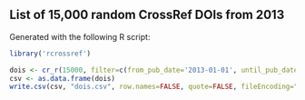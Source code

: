 ## List of 15,000 random CrossRef DOIs from 2013

Generated with the following R script:

```r
library('rcrossref')

dois <- cr_r(15000, filter=c(from_pub_date='2013-01-01', until_pub_date='2013-12-31'))
csv <- as.data.frame(dois)
write.csv(csv, "dois.csv", row.names=FALSE, quote=FALSE, fileEncoding="utf-8")
```
